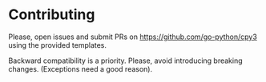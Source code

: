 # Contributing

Please, open issues and submit PRs on https://github.com/go-python/cpy3 using the provided templates.

Backward compatibility is a priority. Please, avoid introducing breaking changes. (Exceptions need a good reason).